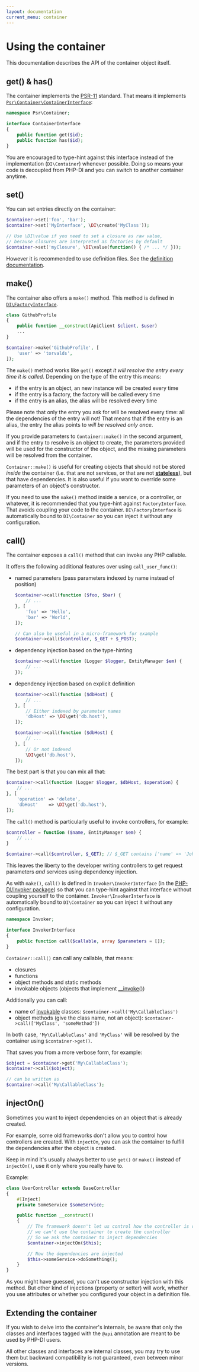 ```yaml
---
layout: documentation
current_menu: container
---
```


# Using the container

This documentation describes the API of the container object itself.

## get() & has()

The container implements the [PSR-11](http://www.php-fig.org/psr/psr-11/) standard. That means it implements [`Psr\Container\ContainerInterface`](https://github.com/php-fig/container/blob/master/src/ContainerInterface.php):

```php
namespace Psr\Container;

interface ContainerInterface
{
    public function get($id);
    public function has($id);
}
```

You are encouraged to type-hint against this interface instead of the implementation (`DI\Container`) whenever possible. Doing so means your code is decoupled from PHP-DI and you can switch to another container anytime.

## set()

You can set entries directly on the container:

```php
$container->set('foo', 'bar');
$container->set('MyInterface', \DI\create('MyClass'));

// Use \DI\value if you need to set a closure as raw value,
// because closures are interpreted as factories by default
$container->set('myClosure', \DI\value(function() { /* ... */ }));
```

However it is recommended to use definition files. See the [definition documentation](definition.md).

## make()

The container also offers a `make()` method. This method is defined in [`DI\FactoryInterface`](https://github.com/PHP-DI/PHP-DI/blob/master/src/FactoryInterface.php).

```php
class GithubProfile
{
    public function __construct(ApiClient $client, $user)
    ...
}

$container->make('GithubProfile', [
    'user' => 'torvalds',
]);
```

The `make()` method works like `get()` except *it will resolve the entry every time it is called*. Depending on the type of the entry this means:

- if the entry is an object, an new instance will be created every time
- if the entry is a factory, the factory will be called every time
- if the entry is an alias, the alias will be resolved every time

Please note that only the entry you ask for will be resolved every time: all the dependencies of the entry will not! That means that if the entry is an alias, the entry the alias points to *will be resolved only once*.

If you provide parameters to `Container::make()` in the second argument, and if the entry to resolve is an object to create, the parameters provided will be used for the constructor of the object, and the missing parameters will be resolved from the container.

`Container::make()` is useful for creating objects that should not be stored *inside* the container (i.e. that are not services, or that are not [**stateless**](https://igor.io/2013/03/31/stateless-services.html)), but that have dependencies. It is also useful if you want to override some parameters of an object's constructor.

If you need to use the `make()` method inside a service, or a controller, or whatever, it is recommended that you type-hint against `FactoryInterface`. That avoids coupling your code to the container. `DI\FactoryInterface` is automatically bound to `DI\Container` so you can inject it without any configuration.

## call()

The container exposes a `call()` method that can invoke any PHP callable.

It offers the following additional features over using `call_user_func()`:

- named parameters (pass parameters indexed by name instead of position)

    ```php
    $container->call(function ($foo, $bar) {
        // ...
    }, [
        'foo' => 'Hello',
        'bar' => 'World',
    ]);

    // Can also be useful in a micro-framework for example
    $container->call($controller, $_GET + $_POST);
    ```

- dependency injection based on the type-hinting

    ```php
    $container->call(function (Logger $logger, EntityManager $em) {
        // ...
    });
    ```

- dependency injection based on explicit definition

    ```php
    $container->call(function ($dbHost) {
        // ...
    }, [
        // Either indexed by parameter names
        'dbHost' => \DI\get('db.host'),
    ]);

    $container->call(function ($dbHost) {
        // ...
    }, [
        // Or not indexed
        \DI\get('db.host'),
    ]);
    ```

The best part is that you can mix all that:

```php
$container->call(function (Logger $logger, $dbHost, $operation) {
    // ...
}, [
    'operation' => 'delete',
    'dbHost'    => \DI\get('db.host'),
]);
```

The `call()` method is particularly useful to invoke controllers, for example:

```php
$controller = function ($name, EntityManager $em) {
    // ...
}

$container->call($controller, $_GET); // $_GET contains ['name' => 'John']
```

This leaves the liberty to the developer writing controllers to get request parameters
*and* services using dependency injection.

As with `make()`, `call()` is defined in `Invoker\InvokerInterface` (in the [PHP-DI/Invoker package](https://github.com/PHP-DI/Invoker)) so that you can type-hint against that interface without coupling yourself to the container. `Invoker\InvokerInterface` is automatically bound to `DI\Container` so you can inject it without any configuration.

```php
namespace Invoker;

interface InvokerInterface
{
    public function call($callable, array $parameters = []);
}
```

`Container::call()` can call any callable, that means:

- closures
- functions
- object methods and static methods
- invokable objects (objects that implement [__invoke()](http://php.net/manual/en/language.oop5.magic.php#object.invoke))

Additionally you can call:

- name of [invokable](http://php.net/manual/en/language.oop5.magic.php#object.invoke) classes: `$container->call('My\CallableClass')`
- object methods (give the class name, not an object): `$container->call(['MyClass', 'someMethod'])`

In both case, `'My\CallableClass'` and `'MyClass'` will be resolved by the container using `$container->get()`.

That saves you from a more verbose form, for example:

```php
$object = $container->get('My\CallableClass');
$container->call($object);

// can be written as
$container->call('My\CallableClass');
```

## injectOn()

Sometimes you want to inject dependencies on an object that is already created.

For example, some old frameworks don't allow you to control how controllers are created.
With `injectOn`, you can ask the container to fulfill the dependencies after the object is created.

Keep in mind it's usually always better to use `get()` or `make()` instead of `injectOn()`,
use it only where you really have to.

Example:

```php
class UserController extends BaseController
{
    #[Inject]
    private SomeService $someService;

    public function __construct()
    {
        // The framework doesn't let us control how the controller is created, so
        // we can't use the container to create the controller
        // So we ask the container to inject dependencies
        $container->injectOn($this);

        // Now the dependencies are injected
        $this->someService->doSomething();
    }
}
```

As you might have guessed, you can't use constructor injection with this method.
But other kind of injections (property or setter) will work, whether you use attributes
or whether you configured your object in a definition file.

## Extending the container

If you wish to delve into the container's internals, be aware that only the classes and interfaces tagged with the `@api` annotation are meant to be used by PHP-DI users.

All other classes and interfaces are internal classes, you may try to use them but backward compatibility is not guaranteed, even between minor versions.
